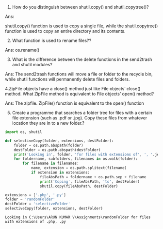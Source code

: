 1. How do you distinguish between shutil.copy() and shutil.copytree()?

Ans:
    
shutil.copy() function is used to copy a single file,
while the shutil.copytree() function is used to copy an entire directory and its contents.

2. What function is used to rename files??

Ans:
os.rename()

3. What is the difference between the delete functions in the send2trash and shutil modules?

Ans:
The send2trash functions will move a file or folder to the recycle bin, while shutil functions will permanently delete files and folders.

4.ZipFile objects have a close() method just like File objects’ close() method. What ZipFile method is equivalent to File objects’ open() method?

Ans:
The zipfile. ZipFile() function is equivalent to the open() function

5. Create a programme that searches a folder tree for files with a certain file extension (such as .pdf or .jpg). Copy these files from whatever location they are in to a new folder.?






```python
import os, shutil

def selectiveCopy(folder, extensions, destFolder):
	folder = os.path.abspath(folder)
	destFolder = os.path.abspath(destFolder)
	print('Looking in', folder, 'for files with extensions of', ', '.join(extensions))
	for foldername, subfolders, filenames in os.walk(folder):
		for filename in filenames:
			name, extension = os.path.splitext(filename)
			if extension in extensions:
				fileAbsPath = foldername + os.path.sep + filename
				print('Coping', fileAbsPath, 'to', destFolder)
                shutil.copy(fileAbsPath, destFolder)

extensions = ['.php', '.py']
folder = 'randomFolder'
destFolder = 'selectiveFolder'
selectiveCopy(folder, extensions, destFolder)
```

    Looking in C:\Users\ARUN KUMAR V\Assignments\randomFolder for files with extensions of .php, .py
    

